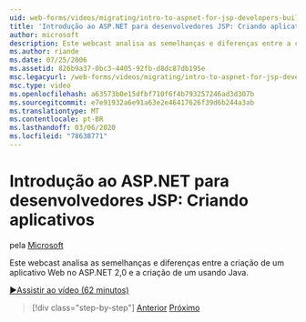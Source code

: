 ```yaml
---
uid: web-forms/videos/migrating/intro-to-aspnet-for-jsp-developers-building-applications
title: 'Introdução ao ASP.NET para desenvolvedores JSP: Criando aplicativos | Microsoft Docs'
author: microsoft
description: Este webcast analisa as semelhanças e diferenças entre a criação de um aplicativo Web no ASP.NET 2,0 e a criação de um usando Java.
ms.author: riande
ms.date: 07/25/2006
ms.assetid: 826b9a37-0bc3-4405-92fb-d8dc87db195e
msc.legacyurl: /web-forms/videos/migrating/intro-to-aspnet-for-jsp-developers-building-applications
msc.type: video
ms.openlocfilehash: a63573b0e15dfbf710f6f4b793257246ad3d307b
ms.sourcegitcommit: e7e91932a6e91a63e2e46417626f39d6b244a3ab
ms.translationtype: MT
ms.contentlocale: pt-BR
ms.lasthandoff: 03/06/2020
ms.locfileid: "78638771"
---
```

# <a name="intro-to-aspnet-for-jsp-developers-building-applications"></a>Introdução ao ASP.NET para desenvolvedores JSP: Criando aplicativos

pela [Microsoft](https://github.com/microsoft)

Este webcast analisa as semelhanças e diferenças entre a criação de um aplicativo Web no ASP.NET 2,0 e a criação de um usando Java.

[&#9654;Assistir ao vídeo (62 minutos)](https://channel9.msdn.com/Blogs/ASP-NET-Site-Videos/intro-to-aspnet-for-jsp-developers-building-applications)

> [!div class="step-by-step"]
> [Anterior](intro-to-aspnet-for-jsp-developers-welcome-to-aspnet-20.md)
> [Próximo](intro-to-aspnet-for-coldfusion-developers-adding-aspnet-to-your-repertoire.md)
